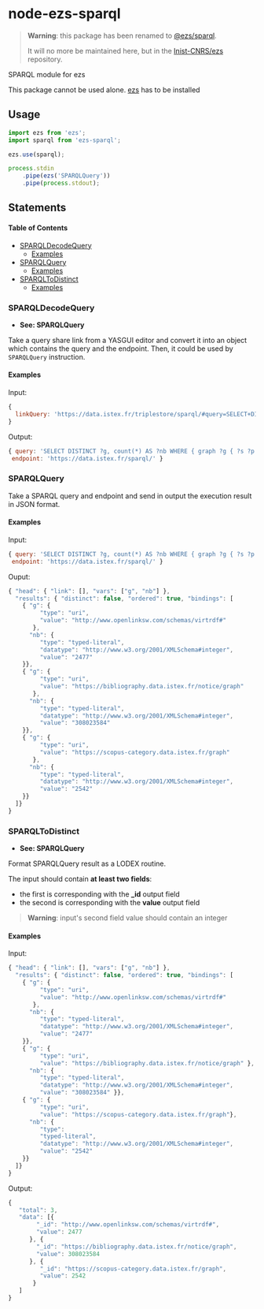 # node-ezs-sparql

> **Warning**: this package has been renamed to [@ezs/sparql](https://github.com/Inist-CNRS/ezs/tree/master/packages/istex).
>
> It will no more be maintained here, but in the [Inist-CNRS/ezs](https://github.com/Inist-CNRS/ezs/tree/master/packages/istex) repository.

SPARQL module for ezs

This package cannot be used alone. [ezs](https://www.npmjs.com/package/ezs) has to be installed

## Usage

```js
import ezs from 'ezs';
import sparql from 'ezs-sparql';

ezs.use(sparql);

process.stdin
    .pipe(ezs('SPARQLQuery'))
    .pipe(process.stdout);
```

## Statements

<!-- Generated by documentation.js. Update this documentation by updating the source code. -->

#### Table of Contents

-   [SPARQLDecodeQuery](#sparqldecodequery)
    -   [Examples](#examples)
-   [SPARQLQuery](#sparqlquery)
    -   [Examples](#examples-1)
-   [SPARQLToDistinct](#sparqltodistinct)
    -   [Examples](#examples-2)

### SPARQLDecodeQuery

-   **See: SPARQLQuery**

Take a query share link from a YASGUI editor and convert it into an object
which contains the query and the endpoint. Then, it could be used by `SPARQLQuery` instruction.

#### Examples

Input:


```javascript
{
  linkQuery: 'https://data.istex.fr/triplestore/sparql/#query=SELECT+DISTINCT+%3Fg%2C+count(*)+AS+%3Fnb+%0AWHERE+%0A%7B+%0A%09graph+%3Fg+%7B+%3Fs+%3Fp+%3Fo+%7D+%0A%7D+%0ALIMIT+3&contentTypeConstruct=text%2Fturtle&endpoint=https%3A%2F%2Fdata.istex.fr%2Fsparql%2F&outputFormat=table'
}
```

Output:


```javascript
{ query: 'SELECT DISTINCT ?g, count(*) AS ?nb WHERE { graph ?g { ?s ?p ?o } } LIMIT 3',
 endpoint: 'https://data.istex.fr/sparql/' }
```

### SPARQLQuery

Take a SPARQL query and endpoint and send in output the execution result in JSON format.

#### Examples

Input:


```javascript
{ query: 'SELECT DISTINCT ?g, count(*) AS ?nb WHERE { graph ?g { ?s ?p ?o } } LIMIT 3',
 endpoint: 'https://data.istex.fr/sparql/' }
```

Ouput:


```javascript
{ "head": { "link": [], "vars": ["g", "nb"] },
  "results": { "distinct": false, "ordered": true, "bindings": [
    { "g": {
         "type": "uri",
         "value": "http://www.openlinksw.com/schemas/virtrdf#"
       },
      "nb": {
         "type": "typed-literal",
         "datatype": "http://www.w3.org/2001/XMLSchema#integer",
         "value": "2477"
    }},
    { "g": {
         "type": "uri",
         "value": "https://bibliography.data.istex.fr/notice/graph"
       },
      "nb": {
         "type": "typed-literal",
         "datatype": "http://www.w3.org/2001/XMLSchema#integer",
         "value": "308023584"
    }},
    { "g": {
         "type": "uri",
         "value": "https://scopus-category.data.istex.fr/graph"
       },
      "nb": {
         "type": "typed-literal",
         "datatype": "http://www.w3.org/2001/XMLSchema#integer",
         "value": "2542"
    }}
  ]}
}
```

### SPARQLToDistinct

-   **See: SPARQLQuery**

Format SPARQLQuery result as a LODEX routine.

The input should contain **at least two fields**:

-   the first is corresponding with the **\_id** output field
-   the second is corresponding with the **value** output field

> **Warning**: input's second field value should contain an integer

#### Examples

Input:


```javascript
{ "head": { "link": [], "vars": ["g", "nb"] },
  "results": { "distinct": false, "ordered": true, "bindings": [
    { "g": {
         "type": "uri",
         "value": "http://www.openlinksw.com/schemas/virtrdf#"
       },
      "nb": {
         "type": "typed-literal",
         "datatype": "http://www.w3.org/2001/XMLSchema#integer",
         "value": "2477"
    }},
    { "g": {
         "type": "uri",
         "value": "https://bibliography.data.istex.fr/notice/graph" },
      "nb": {
         "type": "typed-literal",
         "datatype": "http://www.w3.org/2001/XMLSchema#integer",
         "value": "308023584" }},
    { "g": {
         "type": "uri",
         "value": "https://scopus-category.data.istex.fr/graph"},
      "nb": {
         "type":
         "typed-literal",
         "datatype": "http://www.w3.org/2001/XMLSchema#integer",
         "value": "2542"
    }}
  ]}
}
```

Output:


```javascript
{
   "total": 3,
   "data": [{
        "_id": "http://www.openlinksw.com/schemas/virtrdf#",
        "value": 2477
      }, {
        "_id": "https://bibliography.data.istex.fr/notice/graph",
        "value": 308023584
      }, {
         "_id": "https://scopus-category.data.istex.fr/graph",
         "value": 2542
       }
   ]
}
```
